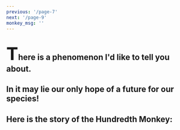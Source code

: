 ```yaml
---
previous: '/page-7'
next: '/page-9'
monkey_msg: ''
---
```


## <span style="font-size:47px;">T</span>here is a phenomenon I'd like to tell you about.

## In it may lie our only hope of a future for our species!

## Here is the story of the Hundredth Monkey:
